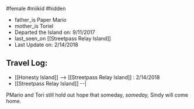#female #miikid #hidden 
- father_is Paper Mario 
- mother_is Toriel 
- Departed the Island on: 9/11/2017 
- last_seen_on [[Streetpass Relay Island]] 
- Last Update on: 2/14/2018 
## Travel Log: 
- [[Honesty Island]] --> [[Streetpass Relay Island]] : 2/14/2018 
- [[Streetpass Relay Island]] --| 


PMario and Tori still hold out hope that someday, *someday,* Sindy will come home.